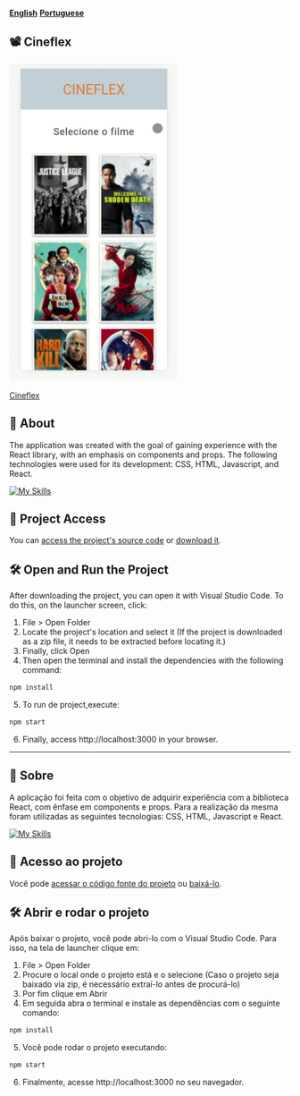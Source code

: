 [**English**](#-cineflex)
[**Portuguese**](#-sobre)

## :film_projector: Cineflex

<img src=src/img/cineflex.gif width="300" />

[Cineflex](https://projeto9-cineflex-lake.vercel.app/)

## 📝 About

The application was created with the goal of gaining experience with the React library, with an emphasis on components and props. The following technologies were used for its development: CSS, HTML, Javascript, and React.

[![My Skills](https://skills.thijs.gg/icons?i=html,css,javascript,react&theme=light)](https://skills.thijs.gg)

## 📁 Project Access

You can [access the project's source code](https://github.com/ccarlaa/projeto9-cineflex) or [download it](https://github.com/ccarlaa/projeto9-cineflex/archive/refs/heads/main.zip).

## 🛠️ Open and Run the Project

After downloading the project, you can open it with Visual Studio Code. To do this, on the launcher screen, click:

1. File > Open Folder
2. Locate the project's location and select it (If the project is downloaded as a zip file, it needs to be extracted before locating it.)
3. Finally, click Open
4. Then open the terminal and install the dependencies with the following command:

```bash
npm install 
```
5. To run de project,execute:

```bash
npm start
``` 

6. Finally, access http://localhost:3000 in your browser.

***
## 📝 Sobre

<p>A aplicação foi feita com o objetivo de adquirir experiência com a biblioteca React, com ênfase em components e props.
Para a realização da mesma foram utilizadas as seguintes tecnologias: CSS, HTML, Javascript e React.
</p>

[![My Skills](https://skills.thijs.gg/icons?i=html,css,javascript,react&theme=light)](https://skills.thijs.gg)

## 📁 Acesso ao projeto

Você pode [acessar o código fonte do projeto](https://github.com/ccarlaa/projeto9-cineflex) ou [baixá-lo](https://github.com/ccarlaa/projeto9-cineflex/archive/refs/heads/main.zip).

## 🛠️ Abrir e rodar o projeto

Após baixar o projeto, você pode abri-lo com o Visual Studio Code. Para isso, na tela de launcher clique em:

1. File > Open Folder
2. Procure o local onde o projeto está e o selecione (Caso o projeto seja baixado via zip, é necessário extraí-lo antes de procurá-lo)
3. Por fim clique em Abrir
4. Em seguida abra o terminal e instale as dependências com o seguinte comando:

```bash
npm install 
```

5. Você  pode rodar o projeto executando:

```bash
npm start
```
6. Finalmente, acesse http://localhost:3000 no seu navegador.
